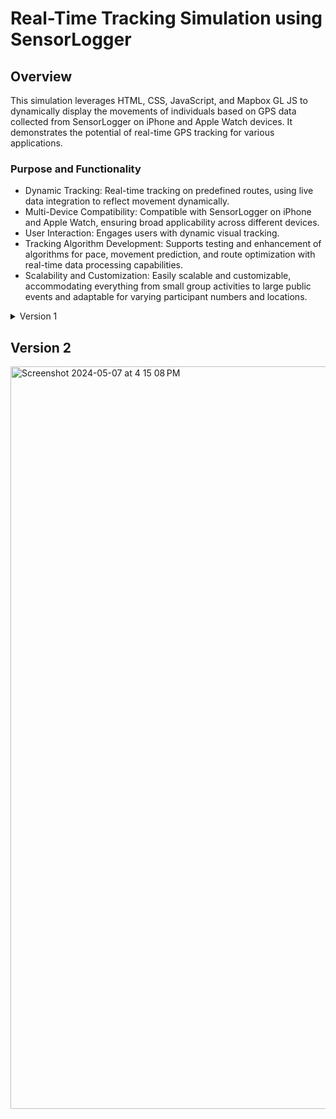 # Real-Time Tracking Simulation using SensorLogger
  
## Overview
This simulation leverages HTML, CSS, JavaScript, and Mapbox GL JS to dynamically display the movements of individuals based on GPS data collected from SensorLogger on iPhone and Apple Watch devices. It demonstrates the potential of real-time GPS tracking for various applications.

### Purpose and Functionality

- Dynamic Tracking: Real-time tracking on predefined routes, using live data integration to reflect movement dynamically.
- Multi-Device Compatibility: Compatible with SensorLogger on iPhone and Apple Watch, ensuring broad applicability across different devices.
- User Interaction: Engages users with dynamic visual tracking.
- Tracking Algorithm Development: Supports testing and enhancement of algorithms for pace, movement prediction, and route optimization with real-time data processing capabilities.
- Scalability and Customization: Easily scalable and customizable, accommodating everything from small group activities to large public events and adaptable for varying participant numbers and locations.

<details>
<summary>Version 1</summary>
  ## Version 1
  <img width="1240" alt="Screenshot 2024-05-07 at 4 15 26 PM" src="https://github.com/RTGS-Lab/realtime-race-simulation/assets/103837294/923699ca-8acc-4d8a-8b67-7d023ea2c673">
</details>

## Version 2
<img width="1188" alt="Screenshot 2024-05-07 at 4 15 08 PM" src="https://github.com/RTGS-Lab/realtime-race-simulation/assets/103837294/fde652f4-15d3-4b21-84df-ffe4f09e33a4">
